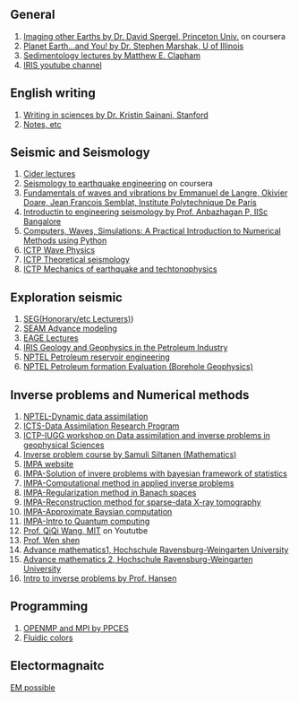 
## General
1. [Imaging other Earths by Dr. David Spergel, Princeton Univ.](https://www.coursera.org/learn/life-on-other-planets#faq) on coursera
2. [Planet Earth...and You! by Dr. Stephen Marshak, U of Illinois](https://www.coursera.org/learn/planet-earth)
3. [Sedimentology lectures by Matthew E. Clapham](https://www.youtube.com/c/MatthewEClapham)
4. [IRIS youtube channel](https://www.youtube.com/c/IRISEarthquakeScience)

## English writing
1. [Writing in sciences by Dr. Kristin Sainani, Stanford](https://www.coursera.org/learn/sciwrite)
2. [Notes, etc](https://www.youtube.com/c/MichelleKrummel)

## Seismic and Seismology
1. [Cider lectures](https://www.youtube.com/channel/UCumfXuOk4FP7phVNtUhpPDA)
2. [Seismology to earthquake engineering](https://www.coursera.org/learn/seismology-to-earthquakes#syllabus)  on coursera 
3. [Fundamentals of waves and vibrations by Emmanuel de Langre, Okivier Doare, Jean Francois Semblat, Institute Polytechnique De Paris](https://www.coursera.org/learn/fundamentals-waves-vibrations#instructors)
4. [Introductin to engineering seismology by Prof. Anbazhagan P, IISc Bangalore](https://onlinecourses.nptel.ac.in/noc22_ce64/preview)
5. [Computers, Waves, Simulations: A Practical Introduction to Numerical Methods using Python](https://www.coursera.org/learn/computers-waves-simulations)
6. [ICTP Wave Physics](https://www.youtube.com/watch?v=DsO_oqMuTIU&list=PLp0hSY2uBeP-VyqwaICS3KJgoy5EM1tl_)
7. [ICTP Theoretical seismology](https://www.youtube.com/watch?v=TZ2QsheUi7Q&list=PLp0hSY2uBeP9wfQJIrq78ZiaqOprl4kPA)
8. [ICTP Mechanics of earthquake and techtonophysics](https://www.youtube.com/watch?v=rsBPN3LWYSE&list=PLp0hSY2uBeP9jZDEsiJ8DrIID265gzKDL)

## Exploration seismic
1. [SEG(Honorary/etc Lecturers)](https://knowledgette.teachable.com/p/all-courses))
2. [SEAM Advance modeling](https://www.youtube.com/watch?v=akH9Xdm3k4o&list=PLEIS8l89JCa3aBx8YfdXJ_wiyJBN9SZz_)
3. [EAGE Lectures](https://www.youtube.com/watch?v=EklyGsiZI6c&list=PL5WVjEM5-IVnB2Nx6xLtBHxAYLRrfiS08)
4. [IRIS Geology and Geophysics in the Petroleum Industry](https://www.youtube.com/watch?v=5eaJ5jCeZdM&list=PLsPOwoKvRLPUJY6nzzWfVBwVNUsixA7AN)
5. [NPTEL Petroleum reservoir engineering](https://www.youtube.com/watch?v=m8qCtIwquDc&list=PLwdnzlV3ogoXaR022q94pSCRVCOOqkciO)
6. [NPTEL Petroleum formation Evaluation (Borehole Geophysics)](https://www.youtube.com/watch?v=3zYawurlQak&list=PLbRMhDVUMngc4fQExdfZbx_dmjnP2Xxhw)


## Inverse problems and Numerical methods
1. [NPTEL-Dynamic data assimilation](https://www.youtube.com/watch?v=ZUUNn22LfjM&list=PLbMVogVj5nJSlrH7FECej1_aS2RXj_9S3)
2. [ICTS-Data Assimilation Research Program](https://www.youtube.com/watch?v=ar4pgb8GcnY&list=PL04QVxpjcnjhnCxoHVt6qVs7EY3RMaRR5)
3. [ICTP-IUGG workshop on Data assimilation and inverse problems in geophysical Sciences](https://www.youtube.com/watch?v=N-Y0TqjHh0w&list=PLos1JqOLJm3tWHdL6BG4RQiROg4IjiMia)
4. [Inverse problem course by Samuli Siltanen (Mathematics)](https://www.youtube.com/watch?v=lCokUeI9aCE&list=PLyIjfdC_fHWYSVIcrNtV9Hr7zAGE3GF-6) 
5. [IMPA website](https://impa.br/videos/)
6. [IMPA-Solution of invere problems with bayesian framework of statistics](https://www.youtube.com/playlist?list=PLo4jXE-LdDTSFf7-Ndf_u-PLoCxVLu7Vx)
7. [IMPA-Computational method in applied inverse problems](https://www.youtube.com/playlist?list=PLo4jXE-LdDTRsbunoitgGKqpIob5xoFdD)
8. [IMPA-Regularization method in Banach spaces](https://www.youtube.com/playlist?list=PLo4jXE-LdDTTsrXGUZ6TI__0Q4lRgw8DU)
9. [IMPA-Reconstruction method for sparse-data X-ray tomography](https://www.youtube.com/playlist?list=PLo4jXE-LdDTQmU66tIMLtjdIKjwV_XjiT)
10. [IMPA-Approximate Baysian computation](https://www.youtube.com/playlist?list=PLo4jXE-LdDTQDyz2aK0awJwreyZlvWvNw)
11. [IMPA-Intro to Quantum computing](https://www.youtube.com/playlist?list=PLo4jXE-LdDTTlm38I2oAZIkL4xV_LIZiV)
12. [Prof. QiQi Wang, MIT](https://www.youtube.com/c/QiqiWangGG) on Yoututbe
13. [Prof. Wen shen](https://www.youtube.com/user/wenshenpsu)
14. [Advance mathematics1, Hochschule Ravensburg-Weingarten University](https://www.youtube.com/watch?v=6fK2NdKAkyI&list=PL94E33CB3CA221C15)
15. [Advance mathematics 2, Hochschule Ravensburg-Weingarten University](https://www.youtube.com/watch?v=aM_LXwQZy1E&list=PL9831E8690563FB76)
16. [Intro to inverse problems by Prof. Hansen](https://www.youtube.com/playlist?list=PLMn2aW3wpAtMnYBVsPHF5n1Z0uMBvrVt8)



## Programming
1. [OPENMP and MPI by PPCES](https://www.youtube.com/channel/UCtdrEoe46tD2IvJJRs_JH1A)
2. [Fluidic colors](https://www.youtube.com/channel/UCUJFj-PXuWLRfFFHA44ZGYw)


## Electormagnaitc
[EM possible](https://www.youtube.com/channel/UCPC6uCfBVSK71MnPPcp8AGA)
